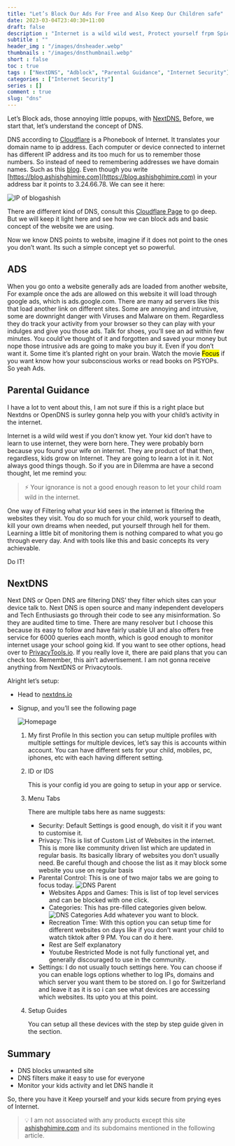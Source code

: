 ```yaml
---
title: "Let’s Block Our Ads For Free and Also Keep Our Children safe"
date: 2023-03-04T23:40:30+11:00
draft: false
description : "Internet is a wild wild west, Protect yourself frpm Spies and Trackers also your kids from adult contents. Monitor the internet easily."
subtitle : ""
header_img : "/images/dnsheader.webp"
thumbnails : "/images/dnsthumbnail.webp"
short : false
toc : true
tags : ["NextDNS", "Adblock", "Parental Guidance", "Internet Security"]
categories : ["Internet Security"]
series : []
comment : true
slug: "dns"
---
```


Let’s Block ads, those annoying little popups, with [NextDNS.](https://nextdns.io/) Before, we start that, let’s understand the concept of DNS.

DNS according to [Cloudflare](https://www.cloudflare.com/en-gb/learning/dns/what-is-dns/) is a Phonebook of Internet. It translates your domain name to ip  address. Each computer or device connected to internet has different IP address and its too much for us to remember those numbers. So instead of need to remembering addresses we have domain names. Such as this [blog](https://blog.ashishghimire.com). Even though you write [https://blog.ashishghimire.com](https://blog.ashishghimire.com) in your address bar it points to 3.24.66.78. We can see it here:

![IP of blogashish](/images/pingforip.webp)

There are different kind of DNS, consult this [Cloudflare Page](https://www.cloudflare.com/en-gb/learning/dns/what-is-dns/) to go deep. But we will keep it light here and see how we can block ads and basic concept of the website we are using.

Now we know DNS points to website, imagine if it does not point to the ones you don’t want. Its such a simple concept yet so powerful. 

## ADS

When you go onto a website generally ads are loaded from another website, For example once the ads are allowed on this website it will load through google ads, which is ads.google.com. There are many ad servers like this that load another link on different sites. Some are annoying and intrusive, some are downright danger with Viruses and Malware on them. Regardless they do track your activity from your browser so they can play with your indulges and give you those ads. Talk for shoes, you’ll see an ad within few minutes. You could’ve thought of it and forgotten and saved your money but nope those intrusive ads are going to make you buy it. Even if you don’t want it. Some time it’s planted right on your brain. Watch the movie <mark>Focus</mark> if you want know how your subconscious works or read books on PSYOPs. So yeah Ads.

## Parental Guidance

I have a lot to vent about this, I am not sure if this is a right place but Nextdns or OpenDNS is surley gonna help you with your child’s activity in the internet.

Internet is a wild wild west if you don’t know yet. Your kid don’t have to learn to use internet, they were born here. They were probably born because you found your wife on internet. They are product of that then, regardless, kids grow on Internet. They are going to learn a lot in it. Not always good things though. So if you are in Dilemma are have a second thought, let me remind you:

> :zap: Your ignorance is not a good enough reason to let your child roam wild in the internet.

One way of Filtering what your kid sees in the internet is filtering the websites they visit. You do so much for your child, work yourself to death, kill your own dreams when needed, put yourself through hell for them. Learning a little bit of monitoring them is nothing compared to what you go through every day. And with tools like this and basic concepts its very achievable.

Do IT!

## NextDNS

Next DNS or Open DNS are filtering DNS’ they filter which sites can your device talk to. Next DNS is open source and many independent developers and Tech Enthusiasts go through their code to see any misinformation. So they are audited time to time. There are many resolver but I choose this because its easy to follow and have fairly usable UI and also offers free service for 6000 queries each month, which is good enough to monitor internet usage your school going kid. If you want to see other options, head over to [PrivacyTools.io](https://www.privacytools.io/encrypted-dns). If you really love it, there are paid plans that you can check too. Remember, this ain’t advertisement. I am not gonna receive anything from NextDNS or Privacytools.

Alright let’s setup:

- Head to [nextdns.io](https://nextdns.io)
- Signup, and you’ll see the following page

    ![Homepage](/images/dnshomepage.webp)

    1. My first Profile
        In this section you can setup multiple profiles with multiple settings for multiple devices, let’s say this is accounts within account. You can have different sets for your child, mobiles, pc, iphones, etc with each having different setting.
    2. ID or IDS

        This is your config id you are going to setup in your app or service.
    3. Menu Tabs

        There are multiple tabs here as name suggests:
        - Security: Default Settings is good enough, do visit it if you want to customise it.
        - Privacy: This is list of Custom List of Websites in the internet. This is more like community driven list which are updated in regular basis. Its basically library of websites you don’t usually need. Be careful though and choose the list as it may block some website you use on regular basis
        - Parental Control: This is one of two major tabs we are going to focus today.
               ![DNS Parent](/images/dnsparent.webp)
            - Websites Apps and Games: This is list of top level services and can be blocked with one click.
            - Categories: This has pre-filled categories given below.
                ![DNS Categories](/images/dnscat.webp)
                Add whatever you want to block.
            - Recreation Time: With this option you can setup time for different websites on days like if you don’t want your child to watch tiktok after 9 PM. You can do it here.
            - Rest are Self explanatory
            - Youtube Restricted Mode is not fully functional yet, and generally discouraged to use in the community.
        - Settings: I do not usually touch settings here. You can choose if you can enable logs options whether to log IPs, domains and which server you want them to be stored on. I go for Switzerland and leave it as it is so i can see what devices are accessing which websites. Its upto you at this point.
    4. Setup Guides

        You can setup all these devices with the step by step guide given in the section.
        
## Summary

- DNS blocks unwanted site
- DNS filters make it easy to use for everyone
- Monitor your kids activity and let DNS handle it

So, there you have it Keep yourself and your kids secure from prying eyes of Internet.

> :bulb: I am not associated with any products except this site [ashishghimire.com](https://blog.ashishghimire.com) and its subdomains mentioned in the following article.
